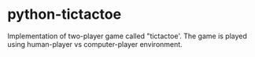 python-tictactoe
================

Implementation of two-player game called "tictactoe'. The game is played using human-player vs computer-player environment.
